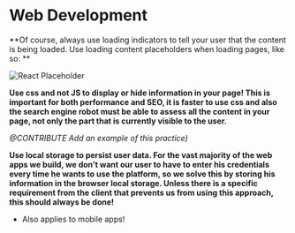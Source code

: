 # Web Development

**Of course, always use loading indicators to tell your user that the content is being loaded. Use loading content placeholders when loading pages, like so: **

![React Placeholder](https://cloud.githubusercontent.com/assets/691940/24140211/78406120-0e1f-11e7-9738-af2b2434c50e.png)

**Use css and not JS to display or hide information in your page! This is important for both performance and SEO, it is faster to use css and also the search engine robot must be able to assess all the content in your page, not only the part that is currently visible to the user.**

*@CONTRIBUTE Add an example of this practice)*

**Use local storage to persist user data. For the vast majority of the web apps we build, we don’t want our user to have to enter his credentials every time he wants to use the platform, so we solve this by storing his information in the browser local storage. Unless there is a specific requirement from the client that prevents us from using this approach, this should always be done!**

* Also applies to mobile apps!
